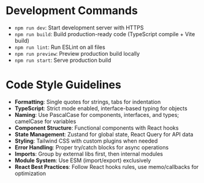 # Development Commands

- `npm run dev`: Start development server with HTTPS
- `npm run build`: Build production-ready code (TypeScript compile + Vite build)
- `npm run lint`: Run ESLint on all files
- `npm run preview`: Preview production build locally
- `npm run start`: Serve production build

# Code Style Guidelines

- **Formatting**: Single quotes for strings, tabs for indentation
- **TypeScript**: Strict mode enabled, interface-based typing for objects
- **Naming**: Use PascalCase for components, interfaces, and types; camelCase for variables
- **Component Structure**: Functional components with React hooks
- **State Management**: Zustand for global state, React Query for API data
- **Styling**: Tailwind CSS with custom plugins when needed
- **Error Handling**: Proper try/catch blocks for async operations
- **Imports**: Group by external libs first, then internal modules
- **Module System**: Use ESM (import/export) exclusively
- **React Best Practices**: Follow React hooks rules, use memo/callbacks for optimization